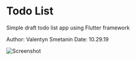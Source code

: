 # Todo List

Simple draft todo list app using Flutter framework

Author: Valentyn Smetanin
Date: 10.29.19

![Screenshot](https://github.com/valentynsmetanin/Todo-List/blob/master/todo_list.png)